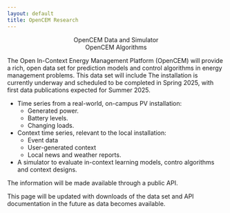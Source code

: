 ```yaml
---
layout: default
title: OpenCEM Research
---
```

<center>OpenCEM Data and Simulator</center>




<center>OpenCEM Algorithms</center>

The Open In-Context Energy Management Platform (OpenCEM) will provide
a rich, open data set for prediction models and control algorithms
in energy management problems. This data set will include
The installation is currently underway and scheduled to be completed in Spring 2025, with first data publications expected for Summer 2025.
* Time series from a real-world, on-campus PV installation:
  * Generated power.
  * Battery levels.
  * Changing loads.
* Context time series, relevant to the local installation:
  * Event data
  * User-generated context
  * Local news and weather reports.
* A simulator to evaluate in-context learning models, contro algorithms and context designs.

The information will be made available through a public API.

This page will be updated with downloads of the data set and API 
documentation in the future as data becomes available.
